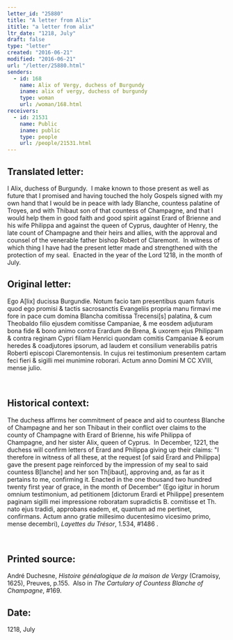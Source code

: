 ```yaml
---
letter_id: "25880"
title: "A letter from Alix"
ititle: "a letter from alix"
ltr_date: "1218, July"
draft: false
type: "letter"
created: "2016-06-21"
modified: "2016-06-21"
url: "/letter/25880.html"
senders:
  - id: 168
    name: Alix of Vergy, duchess of Burgundy
    iname: alix of vergy, duchess of burgundy
    type: woman
    url: /woman/168.html
receivers:
  - id: 21531
    name: Public
    iname: public
    type: people
    url: /people/21531.html
---
```

<h2> Translated letter:</h2><p>I Alix, duchess of Burgundy.&nbsp; I make known to those present as well as future that I promised and having touched the holy Gospels signed with my own hand that I would be in peace with lady Blanche, countess palatine of Troyes, and with Thibaut son of that countess of Champagne, and that I would help them in good faith and good spirit against Erard of Brienne and his wife Philippa and against the queen of Cyprus, daughter of Henry, the late count of Champagne and their heirs and allies, with the approval and counsel of the venerable father bishop Robert of Claremont.&nbsp; In witness of which thing I have had the present letter made and strengthened with the protection of my seal.&nbsp; Enacted in the year of the Lord 1218, in the month of July.</p><h2 class="mt-4"> Original letter:</h2><p>Ego A[lix] ducissa Burgundie. Notum facio tam presentibus quam futuris quod ego promisi &amp; tactis sacrosanctis Evangeliis propria manu firmavi me fore in pace cum domina Blancha comitissa Trecensi[s] palatina, &amp; cum Theobaldo filio ejusdem comitisse Campaniae, &amp; me eosdem adjuturam bona fide &amp; bono animo contra Erardum de Brena, &amp; uxorem ejus Philippam &amp; contra reginam Cypri filiam Henrici quondam comitis Campaniae &amp; eorum heredes &amp; coadjutores ipsorum, ad laudem et consilium venerabilis patris Roberti episcopi Claremontensis. In cujus rei testimonium presentem cartam feci fieri &amp; sigilli mei munimine roborari. Actum anno Domini M CC XVIII, mense julio.</p><p>&nbsp;</p><h2 class="mt-4"> Historical context:</h2><p>The duchess affirms her commitment of peace and aid to countess Blanche of Champagne and her son Thibaut in their conflict over claims to the county of Champagne with Erard of Brienne, his wife Philippa of Champagne, and her sister Alix, queen of Cyprus. &nbsp;In December, 1221, the duchess will confirm letters of Erard and Philippa giving up their claims:&nbsp;"I therefore in witness of all these, at the request [of said Erard and Philippa] gave the present page reinforced by the impression of my seal to said countess B[lanche] and her son Th[ibaut], approving and, as far as it pertains to me, confirming it. Enacted in the one thousand two hundred twenty first year of grace, in the month of December" (<span>Ego igitur in horum omnium testimonium, ad petitionem [dictorum Erardi et Philippe] presentem paginam sigilli mei impressione roboratam supradictis B. comitisse et Th. nato ejus tradidi, approbans eadem, et, quantum ad me pertinet, confirmans. Actum anno gratie millesimo ducentesimo vicesimo primo, mense decembri), <em>Layettes du Trésor</em>, 1.534, #1486&nbsp;.</span></p><p>&nbsp;</p><h2 class="mt-4"> Printed source:</h2><p>André Duchesne, <i>Histoire généalogique de la maison de Vergy</i>&nbsp;(Cramoisy, 1625), Preuves, p.155. &nbsp;Also in <em>The Cartulary of Countess Blanche of Champagne</em>, #169.</p><h2 class="mt-4"> Date:</h2>1218, July